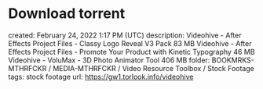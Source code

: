 # Download torrent

created: February 24, 2022 1:17 PM (UTC)
description: Videohive - After Effects Project Files - Classy Logo Reveal V3 Pack 83 MB Videohive - After Effects Project Files - Promote Your Product with Kinetic Typography 46 MB Videohive - VoluMax - 3D Photo Animator Tool 406 MB
folder: BOOKMRKS-MTHRFCKR / MEDIA-MTHRFCKR / Video Resource Toolbox / Stock Footage
tags: stock footage
url: https://gw1.torlook.info/videohive